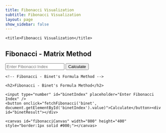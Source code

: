 ```yaml
---
title: Fibonacci Visualization
subtitle: Fibonacci Visualization
layout: page
show_sidebar: false
---
```

<head>

    <title>Fibonacci Visualization</title>
</head>
<body>
    <!-- Fibonacci - Matrix Method -->
    <h2>Fibonacci - Matrix Method</h2>
    <input type="number" id="matrixIndex" placeholder="Enter Fibonacci Index" />
    <button onclick="fetchFibonacci('matrix', document.getElementById('matrixIndex').value)">Calculate</button>
    <div id="matrixResult"></div>
    
    <!-- Fibonacci - Binet's Formula Method -->
   
    <h2>Fibonacci - Binet's Formula Method</h2>
    
    <input type="number" id="binetIndex" placeholder="Enter Fibonacci Index" />
    <button onclick="fetchFibonacci('binet', document.getElementById('binetIndex').value)">Calculate</button><div id="binetResult"></div>

    <canvas id="fibonacciCanvas" width="800" height="400" style="border:1px solid #000;"></canvas>

<script>
        // function to fetch Fibonacci sequence data from the API
        function fetchFibonacci(method, index) {
            // fetch data from the API
            fetch(`http://localhost:8062/api/fibonacci/${method}/${index}`)
            .then(response => response.json())
            .then(data => {
                // display the result in the result div
                document.getElementById(method + 'Result').textContent = JSON.stringify(data);
                // draw the Fibonacci sequence on the canvas
                if (data.fibonacciNumber !== undefined) {
                    drawFibonacci(data.fibonacciNumber, method);
                } else {
                    console.error('Invalid data format received:', data);
                }
            })
            .catch(error => {
                // log any errors to the console
                console.error('Error:', error);
            });
        }
        // get canvas and 2D rendering context
        const canvas = document.getElementById('fibonacciCanvas');
        const ctx = canvas.getContext('2d');

        // function to draw Fibonacci sequence on the canvas
        function drawFibonacci(targetNumber, method) {
            const canvas = document.getElementById('fibonacciCanvas');
            const ctx = canvas.getContext('2d');

            // Function to generate Fibonacci sequence up to targetNumber
            function generateFibonacciSequence(upTo) {
                const sequence = [0, 1];
                while (true) {
                    let nextNumber = sequence[sequence.length - 1] + sequence[sequence.length - 2];
                    if (nextNumber > upTo) break;
                    sequence.push(nextNumber);
                }
                return sequence;
                let i = 0;
                function drawStep() {
                    if (i < sequence.length) {
                        const nextX = startX + (i + 1) * scale;
                        const nextY = startY - sequence[i] * scale;
                        ctx.lineTo(nextX, nextY);
                        ctx.stroke();

                        i++;
                        requestAnimationFrame(drawStep);
                    }
                }

                ctx.beginPath();
                ctx.moveTo(startX, startY);
                drawStep(); // Start the animation
            }

            // Generate the sequence
            const sequence = generateFibonacciSequence(targetNumber);

            // Clear the canvas
            ctx.clearRect(0, 0, canvas.width, canvas.height);

            // Display the Fibonacci number
            ctx.font = '16px Arial';
            ctx.fillText(`Fibonacci Sequence up to ${targetNumber} (${method}):`, 10, 20);

            // Drawing logic
            const scale = 5; // Scale for visualization
            const startX = 50; // Starting X-coordinate
            const startY = 200; // Starting Y-coordinate
            let x = startX;
            let y = startY;

            ctx.beginPath();
            ctx.moveTo(x, y);

            for (let i = 0; i < sequence.length; i++) {
                x += scale;
                const height = -sequence[i] * scale;
                ctx.lineTo(x, y + height);
                y = y + height;
            }

            ctx.stroke();
        }

</script>
</body>
</html>
